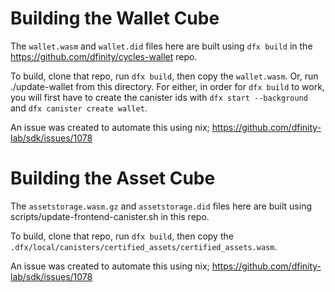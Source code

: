 
# Building the Wallet Cube

The `wallet.wasm` and `wallet.did` files here are built using `dfx build` in the
https://github.com/dfinity/cycles-wallet repo.

To build, clone that repo, run `dfx build`, then copy the `wallet.wasm`.  Or, run
./update-wallet from this directory.  For either, in order for `dfx build` to work,
you will first have to create the canister ids with `dfx start --background` and
`dfx canister create wallet`.

An issue was created to automate this using nix; https://github.com/dfinity-lab/sdk/issues/1078

# Building the Asset Cube

The `assetstorage.wasm.gz` and `assetstorage.did` files here are built using scripts/update-frontend-canister.sh in this repo.

To build, clone that repo, run `dfx build`, then copy the `.dfx/local/canisters/certified_assets/certified_assets.wasm`.

An issue was created to automate this using nix; https://github.com/dfinity-lab/sdk/issues/1078
